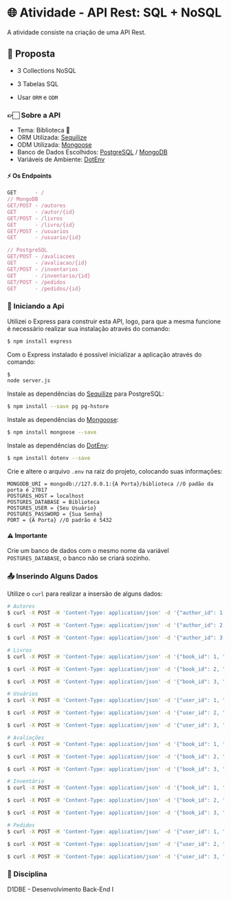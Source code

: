 # 🌐 Atividade - API Rest: SQL + NoSQL

A atividade consiste na criação de uma API Rest.

## 🚧 Proposta

- 3 Collections NoSQL

- 3 Tabelas SQL

- Usar `ORM` e `ODM`

### 👉🏻 Sobre a API
- Tema: Biblioteca 📖
- ORM Utilizada: [Sequilize](https://sequelize.org/)
- ODM Utilizada: [Mongoose](https://mongoosejs.com/)
- Banco de Dados Escolhidos: [PostgreSQL](https://www.postgresql.org/) / [MongoDB](https://www.mongodb.com/pt-br)
- Variáveis de Ambiente: [DotEnv](https://www.npmjs.com/package/dotenv)
#### ⚡ Os Endpoints


``` js
GET      - / 
// MongoDB
GET/POST - /autores 
GET      - /autor/{id}
GET/POST - /livros 
GET      - /livro/{id}
GET/POST - /usuarios 
GET      - /usuario/{id}

// PostgreSQL
GET/POST - /avaliacoes
GET      - /avaliacao/{id}
GET/POST - /inventarios
GET      - /inventario/{id} 
GET/POST - /pedidos  
GET      - /pedidos/{id}
```

### 🏁 Iniciando a Api
Utilizei o Express para construir esta API, logo, para que a mesma funcione é necessário realizar sua instalação através do comando:
```bash
$ npm install express
```
Com o Express instalado é possível inicializar a aplicação através do comando:
```bash
$ 
node server.js
```

Instale as dependências do [Sequilize](https://sequelize.org/) para PostgreSQL:
```bash
$ npm install --save pg pg-hstore
```

Instale as dependências do [Mongoose](https://mongoosejs.com/):
```bash
$ npm install mongoose --save
```

Instale as dependências do [DotEnv](https://www.npmjs.com/package/dotenv):
```bash
$ npm install dotenv --save
```

Crie e altere o arquivo `.env` na raiz do projeto, colocando suas informações:
```
MONGODB_URI = mongodb://127.0.0.1:{A Porta}/biblioteca //O padão da porta é 27017
POSTGRES_HOST = localhost
POSTGRES_DATABASE = Biblioteca
POSTGRES_USER = {Seu Usuário}
POSTGRES_PASSWORD = {Sua Senha}
PORT = {A Porta} //O padrão é 5432
```

#### ⚠️ Importante
Crie um banco de dados com o mesmo nome da variável `POSTGRES_DATABASE`, o banco não se criará sozinho.

### 📤 Inserindo Alguns Dados
Utilize o `curl` para realizar a insersão de alguns dados:
```bash
# Autores
$ curl -X POST -H 'Content-Type: application/json' -d '{"author_id": 1, "name": "George Orwell","birth_year": 1903,"nationality": "Inglês","books_written":9}' http://localhost:8080/autores

$ curl -X POST -H 'Content-Type: application/json' -d '{"author_id": 2, "name": "Harper Lee","birth_year": 1926,"nationality": "Americano","books_written":2}' http://localhost:8080/autores

$ curl -X POST -H 'Content-Type: application/json' -d '{"author_id": 3, "name": "F. Scott Fitzgerald","birth_year": 1896,"nationality": "Americano","books_written":5}' http://localhost:8080/autores

# Livros 
$ curl -X POST -H 'Content-Type: application/json' -d '{"book_id": 1, "title": "1984","author_id": 1,"genre": "Distopia","published_year":1949}' http://localhost:8080/livros

$ curl -X POST -H 'Content-Type: application/json' -d '{"book_id": 2, "title": "To Kill a Mockingbird","author_id": 2,"genre": "Ficção","published_year":1960}' http://localhost:8080/livros

$ curl -X POST -H 'Content-Type: application/json' -d '{"book_id": 3, "title": "The Great Gatsby","author_id": 3,"genre": "Ficção","published_year":1925}' http://localhost:8080/livros

# Usuários
$ curl -X POST -H 'Content-Type: application/json' -d '{"user_id": 1, "name": "Alice","email": "alice@example.com","age": 30}' http://localhost:8080/usuarios

$ curl -X POST -H 'Content-Type: application/json' -d '{"user_id": 2, "name": "Bob","email": "bob@example.com","age": 25}' http://localhost:8080/usuarios

$ curl -X POST -H 'Content-Type: application/json' -d '{"user_id": 3, "name": "Charlie","email": "charlie@example.com","age": 35}' http://localhost:8080/usuarios

# Avaliações
$ curl -X POST -H 'Content-Type: application/json' -d '{"book_id": 1, "user_id": 1,"rating": 5,"comment": "Livro Incrível!"}' http://localhost:8080/avaliacoes

$ curl -X POST -H 'Content-Type: application/json' -d '{"book_id": 2, "user_id": 2,"rating": 4,"comment": "Ótima Leitura."}' http://localhost:8080/avaliacoes

$ curl -X POST -H 'Content-Type: application/json' -d '{"book_id": 3, "user_id": 3,"rating": 3,"comment": "Bom, mas não ótimo."}' http://localhost:8080/avaliacoes

# Inventário
$ curl -X POST -H 'Content-Type: application/json' -d '{"book_id": 1, "quantity": 10}' http://localhost:8080/inventarios

$ curl -X POST -H 'Content-Type: application/json' -d '{"book_id": 2, "quantity": 15}' http://localhost:8080/inventarios

$ curl -X POST -H 'Content-Type: application/json' -d '{"book_id": 3, "quantity": 5}' http://localhost:8080/inventarios

# Pedidos
$ curl -X POST -H 'Content-Type: application/json' -d '{"user_id": 1, "book_id": 1, "order_date": "2024-07-01"}' http://localhost:8080/pedidos

$ curl -X POST -H 'Content-Type: application/json' -d '{"user_id": 2, "book_id": 3, "order_date": "2024-06-24"}' http://localhost:8080/pedidos

$ curl -X POST -H 'Content-Type: application/json' -d '{"user_id": 3, "book_id": 3, "order_date": "2024-07-15"}' http://localhost:8080/pedidos
```


### 📒 Disciplina
D1DBE - Desenvolvimento Back-End I
